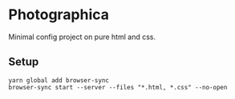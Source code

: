# Photographica

Minimal config project on pure html and css.

## Setup

```
yarn global add browser-sync
browser-sync start --server --files "*.html, *.css" --no-open
```
